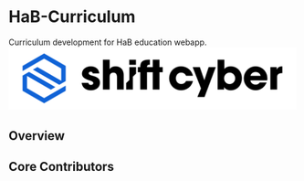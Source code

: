 # HaB-Curriculum
Curriculum development for HaB education webapp.
![SCYCA Logo](.rsrc/git-banner.png)

## Overview

## Core Contributors

